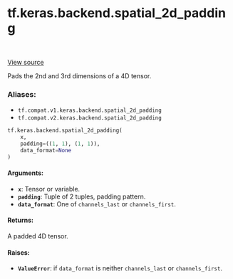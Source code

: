 <div itemscope itemtype="http://developers.google.com/ReferenceObject">
<meta itemprop="name" content="tf.keras.backend.spatial_2d_padding" />
<meta itemprop="path" content="Stable" />
</div>

# tf.keras.backend.spatial_2d_padding

<!-- Insert buttons -->

<table class="tfo-notebook-buttons tfo-api" align="left">
</table>

<a target="_blank" href="/code/stable/tensorflow/python/keras/backend.py">View source</a>



<!-- Start diff -->
Pads the 2nd and 3rd dimensions of a 4D tensor.

### Aliases:

* `tf.compat.v1.keras.backend.spatial_2d_padding`
* `tf.compat.v2.keras.backend.spatial_2d_padding`


``` python
tf.keras.backend.spatial_2d_padding(
    x,
    padding=((1, 1), (1, 1)),
    data_format=None
)
```



<!-- Placeholder for "Used in" -->


#### Arguments:


* <b>`x`</b>: Tensor or variable.
* <b>`padding`</b>: Tuple of 2 tuples, padding pattern.
* <b>`data_format`</b>: One of `channels_last` or `channels_first`.


#### Returns:

A padded 4D tensor.



#### Raises:


* <b>`ValueError`</b>: if `data_format` is neither
    `channels_last` or `channels_first`.